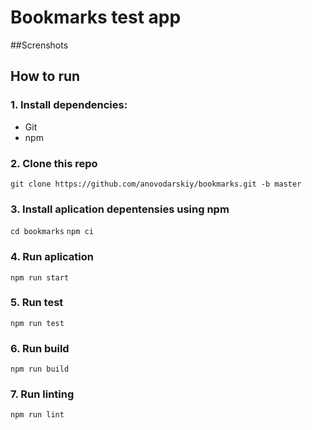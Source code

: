 # Bookmarks test app
##Screnshots

## How to run
### 1. Install dependencies:
- Git
- npm

### 2. Clone this repo
`git clone https://github.com/anovodarskiy/bookmarks.git -b master`
### 3. Install aplication depentensies using npm
`cd bookmarks`
`npm ci`
### 4. Run aplication
`npm run start`
### 5. Run test
`npm run test`
### 6. Run build
`npm run build`
### 7. Run linting
`npm run lint`